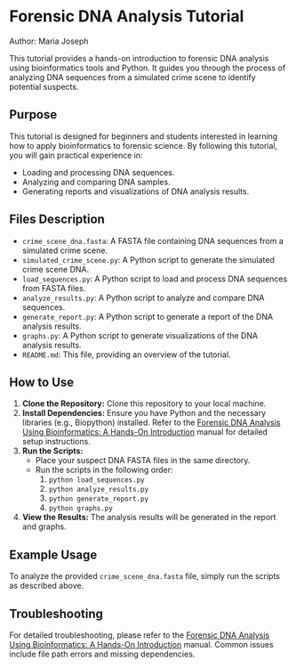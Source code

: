 # Forensic DNA Analysis Tutorial

Author: Maria Joseph

This tutorial provides a hands-on introduction to forensic DNA analysis using bioinformatics tools and Python. It guides you through the process of analyzing DNA sequences from a simulated crime scene to identify potential suspects.

## Purpose

This tutorial is designed for beginners and students interested in learning how to apply bioinformatics to forensic science. By following this tutorial, you will gain practical experience in:

-   Loading and processing DNA sequences.
-   Analyzing and comparing DNA samples.
-   Generating reports and visualizations of DNA analysis results.

## Files Description

-   `crime_scene_dna.fasta`: A FASTA file containing DNA sequences from a simulated crime scene.
-   `simulated_crime_scene.py`: A Python script to generate the simulated crime scene DNA.
-   `load_sequences.py`: A Python script to load and process DNA sequences from FASTA files.
-   `analyze_results.py`: A Python script to analyze and compare DNA sequences.
-   `generate_report.py`: A Python script to generate a report of the DNA analysis results.
-   `graphs.py`: A Python script to generate visualizations of the DNA analysis results.
-   `README.md`: This file, providing an overview of the tutorial.

## How to Use

1.  **Clone the Repository:** Clone this repository to your local machine.
2.  **Install Dependencies:** Ensure you have Python and the necessary libraries (e.g., Biopython) installed. Refer to the [Forensic DNA Analysis Using Bioinformatics: A Hands-On Introduction](YourManualLink.pdf) manual for detailed setup instructions.
3.  **Run the Scripts:**
    -   Place your suspect DNA FASTA files in the same directory.
    -   Run the scripts in the following order:
        1.  `python load_sequences.py`
        2.  `python analyze_results.py`
        3.  `python generate_report.py`
        4.  `python graphs.py`
4.  **View the Results:** The analysis results will be generated in the report and graphs.

## Example Usage

To analyze the provided `crime_scene_dna.fasta` file, simply run the scripts as described above.

## Troubleshooting

For detailed troubleshooting, please refer to the [Forensic DNA Analysis Using Bioinformatics: A Hands-On Introduction](YourManualLink.pdf) manual. Common issues include file path errors and missing dependencies.

